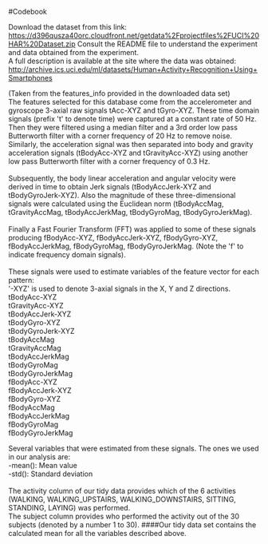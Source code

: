 #Codebook

Download the dataset from this link: 
https://d396qusza40orc.cloudfront.net/getdata%2Fprojectfiles%2FUCI%20HAR%20Dataset.zip
Consult the README file to understand the experiment and data obtained from the experiment.<br>
A full description is available at the site where the data was obtained: 
http://archive.ics.uci.edu/ml/datasets/Human+Activity+Recognition+Using+Smartphones

(Taken from the features_info provided in the downloaded data set)<br>
The features selected for this database come from the accelerometer and gyroscope 3-axial raw signals tAcc-XYZ and tGyro-XYZ. These time domain signals (prefix 't' to denote time) were captured at a constant rate of 50 Hz. Then they were filtered using a median filter and a 3rd order low pass Butterworth filter with a corner frequency of 20 Hz to remove noise. Similarly, the acceleration signal was then separated into body and gravity acceleration signals (tBodyAcc-XYZ and tGravityAcc-XYZ) using another low pass Butterworth filter with a corner frequency of 0.3 Hz. 
<br>
<br>
Subsequently, the body linear acceleration and angular velocity were derived in time to obtain Jerk signals (tBodyAccJerk-XYZ and tBodyGyroJerk-XYZ). Also the magnitude of these three-dimensional signals were calculated using the Euclidean norm (tBodyAccMag, tGravityAccMag, tBodyAccJerkMag, tBodyGyroMag, tBodyGyroJerkMag). 
<br>
<br>
Finally a Fast Fourier Transform (FFT) was applied to some of these signals producing fBodyAcc-XYZ, fBodyAccJerk-XYZ, fBodyGyro-XYZ, fBodyAccJerkMag, fBodyGyroMag, fBodyGyroJerkMag. (Note the 'f' to indicate frequency domain signals). 
<br>
<br>
These signals were used to estimate variables of the feature vector for each pattern:  
'-XYZ' is used to denote 3-axial signals in the X, Y and Z directions.
<br>
tBodyAcc-XYZ<br>
tGravityAcc-XYZ<br>
tBodyAccJerk-XYZ<br>
tBodyGyro-XYZ<br>
tBodyGyroJerk-XYZ<br>
tBodyAccMag<br>
tGravityAccMag<br>
tBodyAccJerkMag<br>
tBodyGyroMag<br>
tBodyGyroJerkMag<br>
fBodyAcc-XYZ<br>
fBodyAccJerk-XYZ<br>
fBodyGyro-XYZ<br>
fBodyAccMag<br>
fBodyAccJerkMag<br>
fBodyGyroMag<br>
fBodyGyroJerkMag

Several  variables that were estimated from these signals.  The ones we used in our analysis are: <br>
-mean(): Mean value<br>
-std(): Standard deviation<br>
<br>
The activity column of our tidy data provides which of the 6 activities (WALKING, WALKING_UPSTAIRS, WALKING_DOWNSTAIRS, SITTING, STANDING, LAYING) was performed.<br>
The subject column provides who performed the activity out of the 30 subjects (denoted by a number 1 to 30).
####Our tidy data set contains the calculated mean for all the variables described above.
